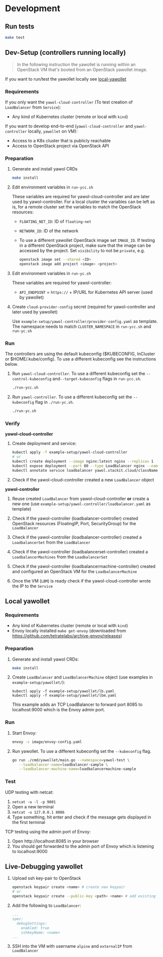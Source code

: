 # Development

## Run tests

```bash
make test
```

## Dev-Setup (controllers running locally)

> In the following instruction the yawollet is running within an OpenStack VM
> that's booted from an OpenStack yawollet image.

If you want to run/test the yawollet locally see [local-yawollet](#local-yawollet)

### Requirements

If you only want the `yawol-cloud-controller` (To test creation of
`LoadBalancer` from `Service`):

* Any kind of Kubernetes cluster (remote or local with `kind`)

If you want to develop end-to-end (`yawol-cloud-controller` and
`yawol-controller` locally, `yawollet` on VM):

* Access to a K8s cluster that is publicly reachable
* Access to OpenStack project via OpenStack API

### Preparation

1. Generate and install yawol CRDs

   ```bash
   make install
   ```
2. Edit environment variables in `run-ycc.sh`

   These variables are required for yawol-cloud-controller and are later used by
   yawol-controller. For a local cluster the variables can be left as is, for a
   remote cluster set the variables to match the OpenStack resources:

   * `FLOATING_NET_ID`: ID of `floating-net`
   * `NETWORK_ID`: ID of the network
   * To use a different yawollet OpenStack image set `IMAGE_ID`. If testing in a
     different OpenStack project, make sure that the image can be accessed by
     the project. Set `visibility` to not be `private`, e.g.

     ```bash
     openstack image set --shared <ID>
     openstack image add project <image> <project>
     ```

3. Edit environment variables in `run-yc.sh`

   These variables are required for yawol-controller:
  
   * `API_ENDPOINT` = `https://` + IP/URL for Kubernetes API server (used by
     yawollet)

4. Create `cloud-provider-config` secret (required for yawol-controller and
   later used by yawollet)

   Use `example-setup/yawol-controller/provider-config.yaml` as template. The
   namespace needs to match `CLUSTER_NAMESPACE` in `run-ycc.sh` and `run-yc.sh`

### Run

The controllers are using the default kubeconfig ($KUBECONFIG, InCluster or
\$HOME/.kube/config). To use a different kubeconfig see the instructions below. 

1. Run `yawol-cloud-controller`. To use a different kubeconfig set the
   `--control-kubeconfig` and`--target-kubeconfig` flags in `run-ycc.sh`.

   ```bash
   ./run-ycc.sh
   ```

2. Run `yawol-controller`. To use a different kubeconfig set the `--kubeconfig`
   flag in `./run-yc.sh`.

   ```bash
   ./run-yc.sh
   ```

### Verify

**yawol-cloud-controller**

1. Create deployment and service:

   ```bash
   kubectl apply -f example-setup/yawol-cloud-controller
   # or
   kubectl create deployment --image nginx:latest nginx --replicas 1
   kubectl expose deployment --port 80 --type LoadBalancer nginx --name loadbalancer
   kubectl annotate service loadbalancer yawol.stackit.cloud/className=test # annotation needs to match the value of the `classname` flag from `run-ycc.sh`
   ```

2. Check if the yawol-cloud-controller created a new `LoadBalancer` object

**yawol-controller**

1. Reuse created `LoadBalancer` from yawol-cloud-controller **or** create a new
   one (use `example-setup/yawol-controller/loadbalancer.yaml` as template)

3. Check if the yawol-controller (loadbalancer-controller) created OpenStack resources (FloatingIP, Port, SecurityGroup) for the `LoadBalancer`
3. Check if the yawol-controller (loadbalancer-controller) created a `LoadbalancerSet` from the `LoadBalancer`
4. Check if the yawol-controller (loadbalancerset-controller) created a `LoadbalancerMachines` from the `LoadbalancerSet`
5. Check if the yawol-controller (loadbalancermachine-controller) created and configured an OpenStack VM for the `LoadbalancerMachine`
6. Once the VM (`LBM`) is ready check if the yawol-cloud-controller wrote the IP to the `Service`

## Local yawollet

### Requirements

* Any kind of Kubernetes cluster (remote or local with `kind`)
* Envoy locally installed `make get-envoy` (downloaded from https://github.com/tetratelabs/archive-envoy/releases)

### Preparation

1. Generate and install yawol CRDs:

   ```bash
   make install
   ```

2. Create `LoadBalancer` and `LoadBalancerMachine` object (use examples in
   `example-setup/yawollet/`):

   ```
   kubectl apply -f example-setup/yawollet/lb.yaml
   kubectl apply -f example-setup/yawollet/lbm.yaml
   ```

   This example adds an TCP LoadBalancer to forward port 8085 to localhost:9000
   which is the Envoy admin port.

### Run

1. Start Envoy:

   ```bash
   envoy -c image/envoy-config.yaml
   ```

2. Run yawollet. To use a different kubeconfig set the `--kubeconfig` flag.

   ```bash
   go run ./cmd/yawollet/main.go --namespace=yawol-test \
      --loadbalancer-name=loadbalancer-sample \
      --loadbalancer-machine-name=loadbalancermachine-sample
   ```
### Test

UDP testing with netcat:

1. `netcat -u -l -p 9001`
2. Open a new terminal
3. `netcat -u 127.0.0.1 8086`
4. Type something, hit enter and check if the message gets displayed in the first terminal

TCP testing using the admin port of Envoy:

1. Open http://localhost:8085 in your browser
2. You should get forwarded to the admin port of Envoy which is listening to localhost:9000

## Live-Debugging yawollet

1. Upload ssh key-pair to OpenStack

   ```bash
   openstack keypair create <name> # create new keypair
   # or
   openstack keypair create --public-key <path> <name> # add existing pubkey
   ```

2. Add the following to `LoadBalancer`:

   ```yaml
   ...
   spec:
     debugSettings:
       enabled: true
       sshkeyName: <name>
   ...
   ```

3. SSH into the VM with username `alpine` and `externalIP` from `LoadBalancer`
